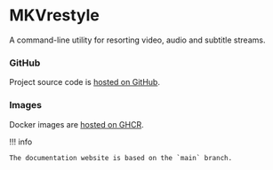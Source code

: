 # MKVrestyle

A command-line utility for resorting video, audio and subtitle streams.

### GitHub

Project source code is [hosted on GitHub](https://github.com/ToshY/mkvresort).

### Images

Docker images are [hosted on GHCR](https://github.com/ToshY/mkvresort/pkgs/container/mkvresort).

!!! info

    The documentation website is based on the `main` branch.
